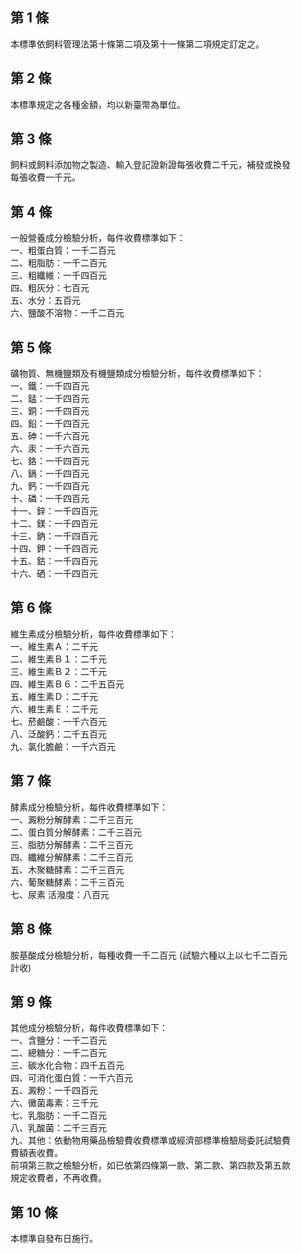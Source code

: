 第 1 條
-------
本標準依飼料管理法第十條第二項及第十一條第二項規定訂定之。

第 2 條
-------
本標準規定之各種金額，均以新臺幣為單位。

第 3 條
-------
飼料或飼料添加物之製造、輸入登記證新證每張收費二千元，補發或換發  
每張收費一千元。

第 4 條
-------
一般營養成分檢驗分析，每件收費標準如下：  
一、粗蛋白質：一千二百元  
二、粗脂肪：一千二百元  
三、粗纖維：一千四百元  
四、粗灰分：七百元  
五、水分：五百元  
六、鹽酸不溶物：一千二百元

第 5 條
-------
礦物質、無機鹽類及有機鹽類成分檢驗分析，每件收費標準如下：  
一、鐵：一千四百元  
二、錳：一千四百元  
三、銅：一千四百元  
四、鉛：一千四百元  
五、砷：一千六百元  
六、汞：一千六百元  
七、鉻：一千四百元  
八、鎘：一千四百元  
九、鈣：一千四百元  
十、磷：一千四百元  
十一、鋅：一千四百元  
十二、鎂：一千四百元  
十三、鈉：一千四百元  
十四、鉀：一千四百元  
十五、鈷：一千四百元  
十六、硒：一千四百元

第 6 條
-------
維生素成分檢驗分析，每件收費標準如下：  
一、維生素Ａ：二千元  
二、維生素Ｂ１：二千元  
三、維生素Ｂ２：二千元  
四、維生素Ｂ６：二千五百元  
五、維生素Ｄ：二千元  
六、維生素Ｅ：二千元  
七、菸鹼酸：一千六百元  
八、泛酸鈣：二千五百元  
九、氯化膽鹼：一千六百元

第 7 條
-------
酵素成分檢驗分析，每件收費標準如下：  
一、澱粉分解酵素：二千三百元  
二、蛋白質分解酵素：二千三百元  
三、脂肪分解酵素：二千三百元  
四、纖維分解酵素：二千三百元  
五、木聚糖酵素：二千三百元  
六、葡聚糖酵素：二千三百元  
七、尿素  活潑度：八百元

第 8 條
-------
胺基酸成分檢驗分析，每種收費一千二百元 (試驗六種以上以七千二百元  
計收)

第 9 條
-------
其他成分檢驗分析，每件收費標準如下：  
一、含鹽分：一千二百元  
二、總糖分：一千二百元  
三、碳水化合物：四千五百元  
四、可消化蛋白質：一千六百元  
五、澱粉：一千四百元  
六、黴菌毒素：三千元  
七、乳脂肪：一千二百元  
八、乳酸菌：二千三百元  
九、其他：依動物用藥品檢驗費收費標準或經濟部標準檢驗局委託試驗費  
    費額表收費。  
前項第三款之檢驗分析，如已依第四條第一款、第二款、第四款及第五款  
規定收費者，不再收費。

第 10 條
--------
本標準自發布日施行。


